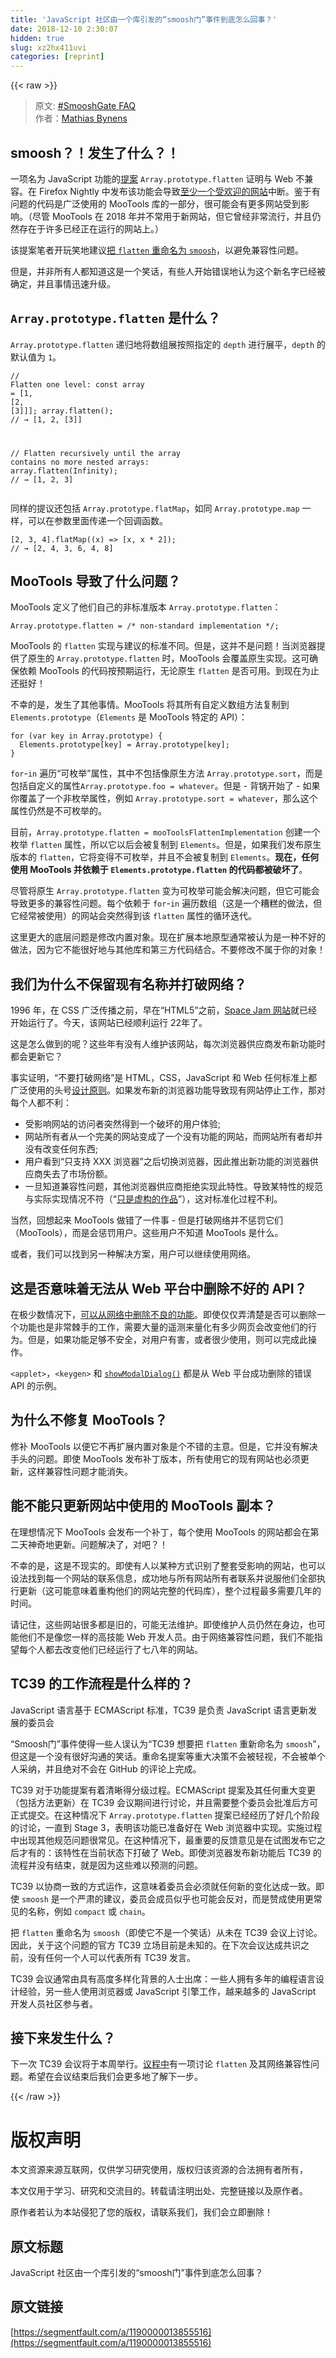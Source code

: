 ```yaml
---
title: 'JavaScript 社区由一个库引发的“smoosh门”事件到底怎么回事？' 
date: 2018-12-10 2:30:07
hidden: true
slug: xz2hx411uvi
categories: [reprint]
---
```


{{< raw >}}

                    
<blockquote>原文: <a href="https://developers.google.com/web/updates/2018/03/smooshgate" rel="nofollow noreferrer" target="_blank">#SmooshGate FAQ</a><br>作者：<a href="https://developers.google.com/web/resources/contributors/mathiasbynens" rel="nofollow noreferrer" target="_blank">Mathias Bynens</a>
</blockquote>
<h2 id="articleHeader0">
<strong>smoosh</strong>？！发生了什么？！</h2>
<p>一项名为 JavaScript 功能的<a href="https://tc39.github.io/proposal-flatMap/" rel="nofollow noreferrer" target="_blank">提案</a> <code>Array.prototype.flatten</code> 证明与 Web 不兼容。在 Firefox Nightly 中发布该功能会导致<a href="https://bugzilla.mozilla.org/show_bug.cgi?id=1443630" rel="nofollow noreferrer" target="_blank">至少一个受欢迎的网站</a>中断。鉴于有问题的代码是广泛使用的 MooTools 库的一部分，很可能会有更多网站受到影响。（尽管 MooTools 在 2018 年并不常用于新网站，但它曾经非常流行，并且仍然存在于许多已经正在运行的网站上。）</p>
<p>该提案笔者开玩笑地建议<a href="https://github.com/tc39/proposal-flatMap/pull/56" rel="nofollow noreferrer" target="_blank">把 <code>flatten</code> 重命名为 <code>smoosh</code></a>，以避免兼容性问题。</p>
<p>但是，并非所有人都知道这是一个笑话，有些人开始错误地认为这个新名字已经被确定，并且事情迅速升级。</p>
<h2 id="articleHeader1">
<code>Array.prototype.flatten</code> 是什么？</h2>
<p><code>Array.prototype.flatten</code> 递归地将数组展按照指定的 <code>depth</code> 进行展平，<code>depth</code> 的默认值为 <code>1</code>。</p>
<div class="widget-codetool" style="display:none;">
      <div class="widget-codetool--inner">
      <span class="selectCode code-tool" data-toggle="tooltip" data-placement="top" title="" data-original-title="全选"></span>
      <span type="button" class="copyCode code-tool" data-toggle="tooltip" data-placement="top" data-clipboard-text="// Flatten one level:
const array = [1, [2, [3]]];
array.flatten();
// → [1, 2, [3]]

// Flatten recursively until the array contains no more nested arrays:
array.flatten(Infinity);
// → [1, 2, 3]" title="" data-original-title="复制"></span>
      <span type="button" class="saveToNote code-tool" data-toggle="tooltip" data-placement="top" title="" data-original-title="放进笔记"></span>
      </div>
      </div><pre class="javascript hljs"><code class="js"><span class="hljs-comment">// Flatten one level:</span>
<span class="hljs-keyword">const</span> array = [<span class="hljs-number">1</span>, [<span class="hljs-number">2</span>, [<span class="hljs-number">3</span>]]];
array.flatten();
<span class="hljs-comment">// → [1, 2, [3]]</span>

<span class="hljs-comment">// Flatten recursively until the array contains no more nested arrays:</span>
array.flatten(<span class="hljs-literal">Infinity</span>);
<span class="hljs-comment">// → [1, 2, 3]</span></code></pre>
<p>同样的提议还包括 <code>Array.prototype.flatMap</code>，如同 <code>Array.prototype.map</code> 一样，可以在参数里面传递一个回调函数。</p>
<div class="widget-codetool" style="display:none;">
      <div class="widget-codetool--inner">
      <span class="selectCode code-tool" data-toggle="tooltip" data-placement="top" title="" data-original-title="全选"></span>
      <span type="button" class="copyCode code-tool" data-toggle="tooltip" data-placement="top" data-clipboard-text="[2, 3, 4].flatMap((x) => [x, x * 2]);
// → [2, 4, 3, 6, 4, 8]" title="" data-original-title="复制"></span>
      <span type="button" class="saveToNote code-tool" data-toggle="tooltip" data-placement="top" title="" data-original-title="放进笔记"></span>
      </div>
      </div><pre class="javascript hljs"><code class="js">[<span class="hljs-number">2</span>, <span class="hljs-number">3</span>, <span class="hljs-number">4</span>].flatMap(<span class="hljs-function">(<span class="hljs-params">x</span>) =&gt;</span> [x, x * <span class="hljs-number">2</span>]);
<span class="hljs-comment">// → [2, 4, 3, 6, 4, 8]</span></code></pre>
<h2 id="articleHeader2">MooTools 导致了什么问题？</h2>
<p>MooTools 定义了他们自己的非标准版本 <code>Array.prototype.flatten</code>：</p>
<div class="widget-codetool" style="display:none;">
      <div class="widget-codetool--inner">
      <span class="selectCode code-tool" data-toggle="tooltip" data-placement="top" title="" data-original-title="全选"></span>
      <span type="button" class="copyCode code-tool" data-toggle="tooltip" data-placement="top" data-clipboard-text="Array.prototype.flatten = /* non-standard implementation */;" title="" data-original-title="复制"></span>
      <span type="button" class="saveToNote code-tool" data-toggle="tooltip" data-placement="top" title="" data-original-title="放进笔记"></span>
      </div>
      </div><pre class="javascript hljs"><code class="js" style="word-break: break-word; white-space: initial;"><span class="hljs-built_in">Array</span>.prototype.flatten = <span class="hljs-comment">/* non-standard implementation */</span>;</code></pre>
<p>MooTools 的 <code>flatten</code> 实现与建议的标准不同。但是，这并不是问题！当浏览器提供了原生的 <code>Array.prototype.flatten</code> 时，MooTools 会覆盖原生实现。这可确保依赖 MooTools 的代码按预期运行，无论原生 <code>flatten</code> 是否可用。到现在为止还挺好！</p>
<p>不幸的是，发生了其他事情。MooTools 将其所有自定义数组方法复制到 <code>Elements.prototype</code>（<code>Elements</code> 是 MooTools 特定的 API）：</p>
<div class="widget-codetool" style="display:none;">
      <div class="widget-codetool--inner">
      <span class="selectCode code-tool" data-toggle="tooltip" data-placement="top" title="" data-original-title="全选"></span>
      <span type="button" class="copyCode code-tool" data-toggle="tooltip" data-placement="top" data-clipboard-text="for (var key in Array.prototype) {
  Elements.prototype[key] = Array.prototype[key];
}" title="" data-original-title="复制"></span>
      <span type="button" class="saveToNote code-tool" data-toggle="tooltip" data-placement="top" title="" data-original-title="放进笔记"></span>
      </div>
      </div><pre class="javascript hljs"><code class="js"><span class="hljs-keyword">for</span> (<span class="hljs-keyword">var</span> key <span class="hljs-keyword">in</span> <span class="hljs-built_in">Array</span>.prototype) {
  Elements.prototype[key] = <span class="hljs-built_in">Array</span>.prototype[key];
}</code></pre>
<p><code>for</code>-<code>in</code> 遍历“可枚举”属性，其中不包括像原生方法 <code>Array.prototype.sort</code>，而是包括自定义的属性<code>Array.prototype.foo = whatever</code>。但是 - 背锅开始了 - 如果你覆盖了一个非枚举属性，例如 <code>Array.prototype.sort = whatever</code>，那么这个属性仍然是不可枚举的。</p>
<p>目前，<code>Array.prototype.flatten = mooToolsFlattenImplementation</code> 创建一个枚举 <code>flatten</code> 属性，所以它以后会被复制到 <code>Elements</code>。但是，如果我们发布原生版本的 <code>flatten</code>，它将变得不可枚举，并且不会被复制到 <code>Elements</code>。<strong>现在，任何使用 MooTools 并依赖于 <code>Elements.prototype.flatten</code> 的代码都被破坏了</strong>。</p>
<p>尽管将原生 <code>Array.prototype.flatten</code> 变为可枚举可能会解决问题，但它可能会导致更多的兼容性问题。每个依赖于 <code>for</code>-<code>in</code> 遍历数组（这是一个糟糕的做法，但它经常被使用）的网站会突然得到该 <code>flatten</code> 属性的循环迭代。</p>
<p>这里更大的底层问题是修改内置对象。现在扩展本地原型通常被认为是一种不好的做法，因为它不能很好地与其他库和第三方代码结合。不要修改不属于你的对象！</p>
<h2 id="articleHeader3">我们为什么不保留现有名称并打破网络？</h2>
<p>1996 年，在 CSS 广泛传播之前，早在“HTML5”之前，<a href="https://www.warnerbros.com/archive/spacejam/movie/jam.htm" rel="nofollow noreferrer" target="_blank">Space Jam 网站</a>就已经开始运行了。今天，该网站已经顺利运行 22年了。</p>
<p>这是怎么做到的呢？这些年有没有人维护该网站，每次浏览器供应商发布新功能时都会更新它？</p>
<p>事实证明，“不要打破网络”是 HTML，CSS，JavaScript 和 Web 任何标准上都广泛使用的头号<a href="https://www.w3.org/TR/html-design-principles/#support-existing-content" rel="nofollow noreferrer" target="_blank">设计原则</a>。如果发布新的浏览器功能导致现有网站停止工作，那对每个人都不利：</p>
<ul>
<li>受影响网站的访问者突然得到一个破坏的用户体验;</li>
<li>网站所有者从一个完美的网站变成了一个没有功能的网站，而网站所有者却并没有改变任何东西;</li>
<li>用户看到“只支持 XXX 浏览器”之后切换浏览器，因此推出新功能的浏览器供应商失去了市场份额。</li>
<li>一旦知道兼容性问题，其他浏览器供应商拒绝实现此特性。导致某特性的规范与实际实现情况不符（“<a href="https://www.webstandards.org/2009/05/13/interview-with-ian-hickson-editor-of-the-html-5-specification/#about-browsers" rel="nofollow noreferrer" target="_blank">只是虚构的作品</a>”），这对标准化过程不利。</li>
</ul>
<p>当然，回想起来 MooTools 做错了一件事 - 但是打破网络并不惩罚它们（MooTools），而是会惩罚用户。这些用户不知道 MooTools 是什么。</p>
<p>或者，我们可以找到另一种解决方案，用户可以继续使用网络。</p>
<h2 id="articleHeader4">这是否意味着无法从 Web 平台中删除不好的 API？</h2>
<p>在极少数情况下，<a href="https://whatwg.org/faq#removing-bad-ideas" rel="nofollow noreferrer" target="_blank">可以从网络中删除不良的功能</a>。即使仅仅弄清楚是否可以删除一个功能也是非常棘手的工作，需要大量的遥测来量化有多少网页会改变他们的行为。但是，如果功能足够不安全，对用户有害，或者很少使用，则可以完成此操作。</p>
<p><code>&lt;applet&gt;</code>，<code>&lt;keygen&gt;</code> 和 <a href="https://dev.opera.com/blog/showmodaldialog/" rel="nofollow noreferrer" target="_blank"><code>showModalDialog()</code></a> 都是从 Web 平台成功删除的错误 API 的示例。</p>
<h2 id="articleHeader5">为什么不修复 MooTools？</h2>
<p>修补 MooTools 以便它不再扩展内置对象是个不错的主意。但是，它并没有解决手头的问题。即使 MooTools 发布补丁版本，所有使用它的现有网站也必须更新，这样兼容性问题才能消失。</p>
<h2 id="articleHeader6">能不能只更新网站中使用的 MooTools 副本？</h2>
<p>在理想情况下 MooTools 会发布一个补丁，每个使用 MooTools 的网站都会在第二天神奇地更新。问题解决了，对吧？！</p>
<p>不幸的是，这是不现实的。即使有人以某种方式识别了整套受影响的网站，也可以设法找到每一个网站的联系信息，成功地与所有网站所有者联系并说服他们全部执行更新（这可能意味着重构他们的网站完整的代码库），整个过程最多需要几年的时间。</p>
<p>请记住，这些网站很多都是旧的，可​​能无法维护。即使维护人员仍然在身边，也可能他们不是像您一样的高技能 Web 开发人员。由于网络兼容性问题，我们不能指望每个人都去改变他们已经运行了七八年的网站。</p>
<h2 id="articleHeader7">TC39 的工作流程是什么样的？</h2>
<p>JavaScript 语言基于 ECMAScript 标准，TC39 是负责 JavaScript 语言更新发展的委员会</p>
<p>“Smoosh门”事件使得一些人误认为“TC39 想要把 <code>flatten</code> 重新命名为 <code>smoosh</code>”，但这是一个没有很好沟通的笑话。重命名提案等重大决策不会被轻视，不会被单个人采纳，并且绝对不会在 GitHub 的评论上完成。</p>
<p>TC39 对于功能提案有着清晰得分级过程。ECMAScript 提案及其任何重大变更（包括方法更新）在 TC39 会议期间进行讨论，并且需要整个委员会批准后方可正式提交。在这种情况下 <code>Array.prototype.flatten</code> 提案已经经历了好几个阶段的讨论，一直到 Stage 3，表明该功能已准备好在 Web 浏览器中实现。实施过程中出现其他规范问题很常见。在这种情况下，最重要的反馈意见是在试图发布它之后才有的：该特性在当前状态下打破了 Web。即使浏览器发布新功能后 TC39 的流程并没有结束，就是因为这些难以预测的问题。</p>
<p>TC39 以协商一致的方式运作，这意味着委员会必须就任何新的变化达成一致。即使 <code>smoosh</code> 是一个严肃的建议，委员会成员似乎也可能会反对，而是赞成使用更常见的名称，例如 <code>compact</code> 或 <code>chain</code>。</p>
<p>把 <code>flatten</code> 重命名为 <code>smoosh</code>（即使它不是一个笑话）从未在 TC39 会议上讨论。因此，关于这个问题的官方 TC39 立场目前是未知的。在下次会议达成共识之前，没有任何一个人可以代表所有 TC39 发言。</p>
<p>TC39 会议通常由具有高度多样化背景的人士出席：一些人拥有多年的编程语言设计经验，另一些人使用浏览器或 JavaScript 引擎工作，越来越多的 JavaScript 开发人员社区参与者。</p>
<h2 id="articleHeader8">接下来发生什么？</h2>
<p>下一次 TC39 会议将于本周举行。<a href="https://github.com/tc39/agendas/blob/master/2018/03.md" rel="nofollow noreferrer" target="_blank">议程中</a>有一项讨论 <code>flatten</code> 及其网络兼容性问题。希望在会议结束后我们会更多地了解下一步。</p>

                
{{< /raw >}}

# 版权声明
本文资源来源互联网，仅供学习研究使用，版权归该资源的合法拥有者所有，

本文仅用于学习、研究和交流目的。转载请注明出处、完整链接以及原作者。

原作者若认为本站侵犯了您的版权，请联系我们，我们会立即删除！

## 原文标题
JavaScript 社区由一个库引发的“smoosh门”事件到底怎么回事？

## 原文链接
[https://segmentfault.com/a/1190000013855516](https://segmentfault.com/a/1190000013855516)

